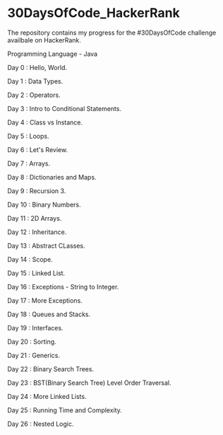 # 30DaysOfCode_HackerRank

The repository contains my progress for the #30DaysOfCode challenge availbale on HackerRank.

Programming Language - Java

Day 0 : Hello, World.

Day 1 : Data Types.

Day 2 : Operators.

Day 3 : Intro to Conditional Statements.

Day 4 : Class vs Instance.

Day 5 : Loops.

Day 6 : Let's Review.

Day 7 : Arrays.

Day 8 : Dictionaries and Maps.

Day 9 : Recursion 3.

Day 10 : Binary Numbers.

Day 11 : 2D Arrays.

Day 12 : Inheritance.

Day 13 : Abstract CLasses.

Day 14 : Scope.

Day 15 : Linked List.

Day 16 : Exceptions - String to Integer.

Day 17 : More Exceptions.

Day 18 : Queues and Stacks.

Day 19 : Interfaces.

Day 20 : Sorting.

Day 21 : Generics.

Day 22 : Binary Search Trees.

Day 23 : BST(Binary Search Tree) Level Order Traversal.

Day 24 : More Linked Lists.

Day 25 : Running Time and Complexity.

Day 26 : Nested Logic.